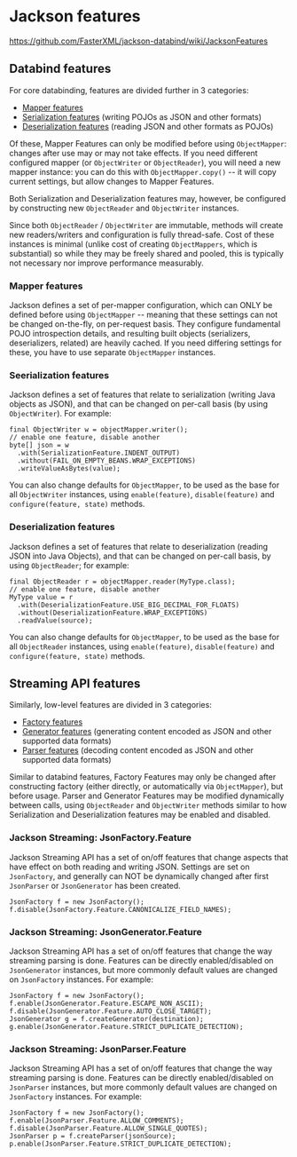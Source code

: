 # Jackson features

https://github.com/FasterXML/jackson-databind/wiki/JacksonFeatures


## Databind features

For core databinding, features are divided further in 3 categories:

- [Mapper features](https://github.com/FasterXML/jackson-databind/wiki/Mapper%20Features)
- [Serialization features](https://github.com/FasterXML/jackson-databind/wiki/Serialization%20Features) (writing POJOs as JSON and other formats)
- [Deserialization features](https://github.com/FasterXML/jackson-databind/wiki/Deserialization%20Features) (reading JSON and other formats as POJOs)

Of these, Mapper Features can only be modified before using `ObjectMapper`: changes after use may or may not take effects. 
If you need different configured mapper (or `ObjectWriter` or `ObjectReader`), you will need a new mapper instance: you can do this with `ObjectMapper.copy()` -- it will copy current settings, but allow changes to Mapper Features.

Both Serialization and Deserialization features may, however, be configured by constructing new `ObjectReader` and `ObjectWriter` instances.

Since both `ObjectReader` / `ObjectWriter` are immutable, methods will create new readers/writers and configuration is fully thread-safe. 
Cost of these instances is minimal (unlike cost of creating `ObjectMappers`, which is substantial) so while they may be freely shared and pooled, this is typically not necessary nor improve performance measurably.


### Mapper features

Jackson defines a set of per-mapper configuration, which can ONLY be defined before using `ObjectMapper` -- meaning that these settings can not be changed on-the-fly, on per-request basis. 
They configure fundamental POJO introspection details, and resulting built objects (serializers, deserializers, related) are heavily cached. 
If you need differing settings for these, you have to use separate `ObjectMapper` instances.


### Seerialization features

Jackson defines a set of features that relate to serialization (writing Java objects as JSON), and that can be changed on per-call basis (by using `ObjectWriter`). For example:

```
final ObjectWriter w = objectMapper.writer();
// enable one feature, disable another
byte[] json = w
  .with(SerializationFeature.INDENT_OUTPUT)
  .without(FAIL_ON_EMPTY_BEANS.WRAP_EXCEPTIONS)
  .writeValueAsBytes(value);
```

You can also change defaults for `ObjectMapper`, to be used as the base for all `ObjectWriter` instances, using `enable(feature)`, `disable(feature)` and `configure(feature, state)` methods.


### Deserialization features

Jackson defines a set of features that relate to deserialization (reading JSON into Java Objects), and that can be changed on per-call basis, by using `ObjectReader`; for example:

```
final ObjectReader r = objectMapper.reader(MyType.class);
// enable one feature, disable another
MyType value = r
  .with(DeserializationFeature.USE_BIG_DECIMAL_FOR_FLOATS)
  .without(DeserializationFeature.WRAP_EXCEPTIONS)
  .readValue(source);
```

You can also change defaults for `ObjectMapper`, to be used as the base for all `ObjectReader` instances, using `enable(feature)`, `disable(feature)` and `configure(feature, state)` methods.


## Streaming API features

Similarly, low-level features are divided in 3 categories:

- [Factory features](https://github.com/FasterXML/jackson-core/wiki/JsonFactory-Features)
- [Generator features](https://github.com/FasterXML/jackson-core/wiki/JsonGenerator-Features) (generating content encoded as JSON and other supported data formats)
- [Parser features](https://github.com/FasterXML/jackson-core/wiki/JsonParser-Features) (decoding content encoded as JSON and other supported data formats)

Similar to databind features, Factory Features may only be changed after constructing factory (either directly, or automatically via `ObjectMapper`), but before usage. 
Parser and Generator Features may be modified dynamically between calls, using `ObjectReader` and `ObjectWriter` methods similar to how Serialization and Deserialization features may be enabled and disabled.


### Jackson Streaming: JsonFactory.Feature

Jackson Streaming API has a set of on/off features that change aspects that have effect on both reading and writing JSON. Settings are set on `JsonFactory`, and generally can NOT be dynamically changed after first `JsonParser` or `JsonGenerator` has been created.

```
JsonFactory f = new JsonFactory();
f.disable(JsonFactory.Feature.CANONICALIZE_FIELD_NAMES);
```


### Jackson Streaming: JsonGenerator.Feature

Jackson Streaming API has a set of on/off features that change the way streaming parsing is done. Features can be directly enabled/disabled on `JsonGenerator` instances, but more commonly default values are changed on `JsonFactory` instances. For example:

```
JsonFactory f = new JsonFactory();
f.enable(JsonGenerator.Feature.ESCAPE_NON_ASCII);
f.disable(JsonGenerator.Feature.AUTO_CLOSE_TARGET);
JsonGenerator g = f.createGenerator(destination);
g.enable(JsonGenerator.Feature.STRICT_DUPLICATE_DETECTION);
```


### Jackson Streaming: JsonParser.Feature

Jackson Streaming API has a set of on/off features that change the way streaming parsing is done. Features can be directly enabled/disabled on `JsonParser` instances, but more commonly default values are changed on `JsonFactory` instances. For example:

```
JsonFactory f = new JsonFactory();
f.enable(JsonParser.Feature.ALLOW_COMMENTS);
f.disable(JsonParser.Feature.ALLOW_SINGLE_QUOTES);
JsonParser p = f.createParser(jsonSource);
p.enable(JsonParser.Feature.STRICT_DUPLICATE_DETECTION);
```
